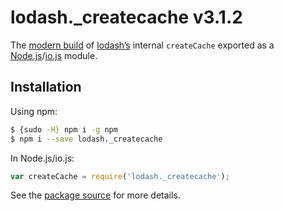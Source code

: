 # lodash._createcache v3.1.2

The [modern build](https://github.com/lodash/lodash/wiki/Build-Differences) of [lodash’s](https://lodash.com/)
internal `createCache` exported as a [Node.js](http://nodejs.org/)/[io.js](https://iojs.org/) module.

## Installation

Using npm:

```bash
$ {sudo -H} npm i -g npm
$ npm i --save lodash._createcache
```

In Node.js/io.js:

```js
var createCache = require('lodash._createcache');
```

See the [package source](https://github.com/lodash/lodash/blob/3.1.2-npm-packages/lodash._createcache) for more details.
